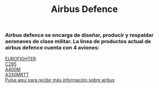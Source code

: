 <html>
    <head>
        <link rel="stylesheet" href="estilos/principal.css">
        <meta name="viewport" content="width=device-width, user scalable=no, initial-scale=1.0, maximum scale=1.0, minimum-scale=1.0">
    </head>
    <header>
        <h1>Airbus Defence</h1>
    </header>
    <body style="margin:0">
        <h3>
            Airbus defence se encarga de diseñar, producir y respaldar 
            aeronaves de clase militar. La línea de productos actual 
            de airbus defence cuenta con 4 aviones:
        </h3>
        <div id="col">
            <div id="div1" class="eurofighter margen-abj">
                <a href="EUROFIGHTER.html">EUROFIGHTER</a>
            </div>
            <div id="div2" class="C295 margen-abj">
                <a href="C295.html">C295</a>
            </div>
            <div id="div3" class="A400M margen-abj">
                <a href="A400M.html">A400M</a>
            </div>
            <div id="div4" class="A330MRTT margen-abj">
                <a href="A330MRTT.html">A330MRTT</a>
            </div>
        </div>
        <div id="formulario" class="formulario">
            <a href="formulario.html">Pulse aquí para recibir más información sobre airbus</a>
        </div>
    </body>
</html>
